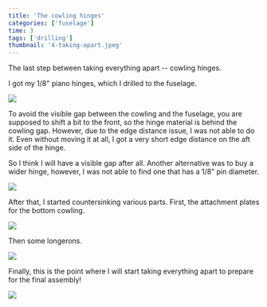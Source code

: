 ```yaml
---
title: 'The cowling hinges'
categories: ['fuselage']
time: 3
tags: ['drilling']
thumbnail: '4-taking-apart.jpeg'
---
```


The last step between taking everything apart -- cowling hinges.

<!-- more -->

I got my 1/8" piano hinges, which I drilled to the fuselage.

![](0-cowling-hinges-drilled.jpeg)

To avoid the visible gap between the cowling and the fuselage, you are supposed to shift a bit to the front, so the hinge material is behind the cowling gap. However, due to the edge distance issue, I was not able to do it. Even without moving it at all, I got a very short edge distance on the aft side of the hinge.

So I think I will have a visible gap after all. Another alternative was to buy a wider hinge, however, I was not able to find one that has a 1/8" pin diameter.

![](1-hinge-gap.jpeg)

After that, I started countersinking various parts. First, the attachment plates for the bottom cowling.

![](2-bottom-attach-plates.jpeg)

Then some longerons.

![](3-longerons-countersinked.jpeg)

Finally, this is the point where I will start taking everything apart to prepare for the final assembly!

![](4-taking-apart.jpeg)